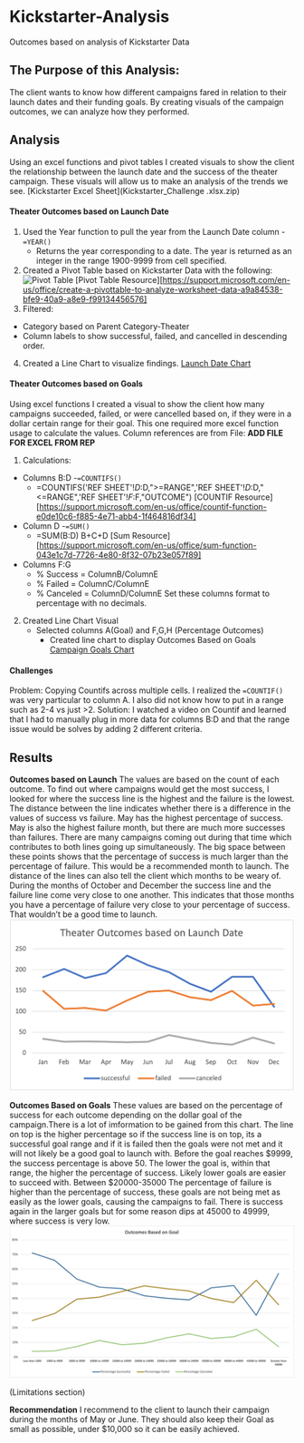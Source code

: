 # Kickstarter-Analysis
Outcomes based on analysis of Kickstarter Data
## The Purpose of this Analysis:
The client wants to know how different campaigns fared in relation to their launch dates and their funding goals. By creating visuals of the campaign outcomes, we can analyze how they performed.
## Analysis
Using an excel functions and pivot tables I created visuals to show the client the relationship between the launch date and the success of the theater campaign. These visuals will allow us to make an analysis of the trends we see.
[Kickstarter Excel Sheet](Kickstarter_Challenge .xlsx.zip)
#### Theater Outcomes based on Launch Date 
1. Used the Year function to pull the year from the Launch Date column
  -`=YEAR()`
    - Returns the year corresponding to a date. The year is returned as an integer in the range 1900-9999 from cell specified.
2. Created a Pivot Table based on Kickstarter Data with the following: 
![Pivot Table](https://ibb.co/cvfHgtr)
[Pivot Table Resource][https://support.microsoft.com/en-us/office/create-a-pivottable-to-analyze-worksheet-data-a9a84538-bfe9-40a9-a8e9-f99134456576]
3. Filtered:
  - Category based on Parent Category-Theater
  - Column labels to show successful, failed, and cancelled in descending order.
4. Created a Line Chart to visualize findings.
[Launch Date Chart](Resources/Theater_Outcomes_vs_Launch.png)
#### Theater Outcomes based on Goals 
Using excel functions I created a visual to show the client how many campaigns succeeded, failed, or were cancelled based on, if they were in a dollar certain range for their goal. This one required more excel function usage to calculate the values. 
Column references are from File: **ADD FILE FOR EXCEL FROM REP**

1. Calculations:
- Columns B:D
  -`=COUNTIFS()`
  - =COUNTIFS('REF SHEET'!$D:$D,">=RANGE",'REF SHEET'!$D:$D,"<=RANGE",'REF SHEET'!$F:$F,"OUTCOME")
[COUNTIF Resource][https://support.microsoft.com/en-us/office/countif-function-e0de10c6-f885-4e71-abb4-1f464816df34]
- Column D
  -`=SUM()`
  - =SUM(B:D) B+C+D
[Sum Resource][https://support.microsoft.com/en-us/office/sum-function-043e1c7d-7726-4e80-8f32-07b23e057f89]
- Columns F:G
  - % Success = ColumnB/ColumnE
  - % Failed = ColumnC/ColumnE
  - % Canceled = ColumnD/ColumnE
  Set these columns format to percentage with no decimals.
  
2. Created Line Chart Visual
    - Selected columns A(Goal) and F,G,H (Percentage Outcomes)
	  - Created line chart to display Outcomes Based on Goals
[Campaign Goals Chart](Resources/Outcomes_vs_Goals.png)

#### Challenges
Problem: Copying Countifs across multiple cells. I realized the `=COUNTIF()` was very particular to column A. I also did not know how to put in a range such as 2-4 vs just >2.
Solution: I watched a video on Countif and learned that I had to manually plug in more data for columns B:D and that the range issue would be solves by adding 2 different criteria. 

## Results
  **Outcomes based on Launch**
    The values are based on the count of each outcome. To find out where campaigns would get the most success, I looked for where the success line is the highest and the failure is the lowest. The distance between the line indicates whether there is a difference in the values of success vs failure. May has the highest percentage of success. May is also the highest failure month, but there are much more successes than failures. There are many campaigns coming out during that time which contributes to both lines going up simultaneously. The big space between these points shows that the percentage of success is much larger than the percentage of failure. This would be a recommended month to launch.
    The distance of the lines can also tell the client which months to be weary of. During the months of October and December the success line and the failure line come very close to one another. This indicates that those months you have a percentage of failure very close to your percentage of success. That wouldn’t be a good time to launch.
![Launch Date Chart](Resources/Theater_Outcomes_vs_Launch.png)

  **Outcomes Based on Goals**
    These values are based on the percentage of success for each outcome depending on the dollar goal of the campaign.There is a lot of imformation to be gained from this chart. The line on top is the higher percentage so if the success line is on top, its a successful goal range and if it is failed then the goals were not met and it will not likely be a good goal to launch with. 
    Before the goal reaches $9999, the success percentage is above 50. The lower the goal is, within that range, the higher the percentage of success. Likely lower goals are easier to succeed with. Between $20000-35000 The percentage of failure is higher than the percentage of success, these goals are not being met as easily as the lower goals, causing the campaigns to fail. There is success again in the larger goals but for some reason dips at 45000 to 49999, where success is very low.
![Campain Goals Chart]( Resources/Outcomes_vs_Goals.png)

(Limitations section)

**Recommendation**
  I recommend to the client to launch their campaign during the months of May or June. They should also keep their Goal as small as possible, under $10,000 so it can be easily achieved.





